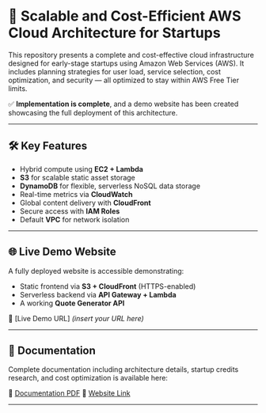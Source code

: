 # 🚀 Scalable and Cost-Efficient AWS Cloud Architecture for Startups

This repository presents a complete and cost-effective cloud infrastructure designed for early-stage startups using Amazon Web Services (AWS). It includes planning strategies for user load, service selection, cost optimization, and security — all optimized to stay within AWS Free Tier limits.

✅ **Implementation is complete**, and a demo website has been created showcasing the full deployment of this architecture.

---

## 🛠️ Key Features

- Hybrid compute using **EC2 + Lambda**
- **S3** for scalable static asset storage
- **DynamoDB** for flexible, serverless NoSQL data storage
- Real-time metrics via **CloudWatch**
- Global content delivery with **CloudFront**
- Secure access with **IAM Roles**
- Default **VPC** for network isolation

---

## 🌐 Live Demo Website

A fully deployed website is accessible demonstrating:

- Static frontend via **S3 + CloudFront** (HTTPS-enabled)
- Serverless backend via **API Gateway + Lambda**
- A working **Quote Generator API**

🔗 [Live Demo URL] *(insert your URL here)*

---

## 📄 Documentation

Complete documentation including architecture details, startup credits research, and cost optimization is available here:

📘 [Documentation PDF](https://drive.google.com/drive/folders/1svAVoKyBN3GlPZnuUgB910-QvlQy8pYS?usp=sharing)
📘 [Website Link](https://d3rxx3g4d3pkbd.cloudfront.net)

---
